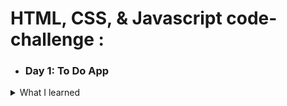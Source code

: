 # HTML, CSS, & Javascript code-challenge :
 - ### Day 1: To Do App
 <details>
  - <summary>What I learned</summary>
     - Basic DOM manipulation
       - createElement
       - removeChild
       - appendChild
     - using Forms
       - when form is submitted, page will re-render. To stop this from happening, call `event.preventDefault()` in event handler.
 </details>
